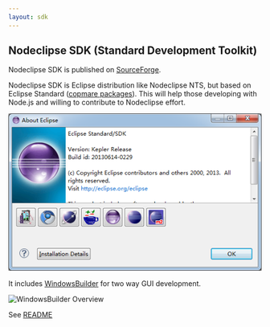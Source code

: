 ```yaml
---
layout: sdk
---
```


## Nodeclipse SDK (Standard Development Toolkit)

Nodeclipse SDK is published on <a href="https://sourceforge.net/projects/nodeclipse/files/Standard-Development-Kit/">SourceForge</a>.

Nodeclipse SDK is Eclipse distribution like Nodeclipse NTS, but based on Eclipse Standard
 ([copmare packages](http://www.eclipse.org/downloads/compare.php?release=kepler)).
This will help those developing with Node.js and willing to contribute to Nodeclipse effort.

![Nodeclipse-SDK-About.png](../img/Nodeclipse-SDK-About.png)

It includes [WindowsBuilder](http://www.eclipse.org/windowbuilder/) for two way GUI development.

![WindowsBuilder Overview](http://www.eclipse.org/windowbuilder/images/wb_summary_shot.gif)

See [README](README)